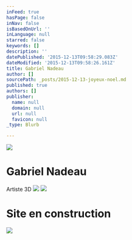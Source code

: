 ```yaml
---
inFeed: true
hasPage: false
inNav: false
isBasedOnUrl: ''
inLanguage: null
starred: false
keywords: []
description: ''
datePublished: '2015-12-13T09:58:29.083Z'
dateModified: '2015-12-13T09:58:26.161Z'
title: Gabriel Nadeau
author: []
sourcePath: _posts/2015-12-13-joyeux-noel.md
published: true
authors: []
publisher:
  name: null
  domain: null
  url: null
  favicon: null
_type: Blurb

---
```

![](https://s3-us-west-2.amazonaws.com/the-grid-img/p/048eced57478367d689033480a51f541daa77d34.jpg)

# Gabriel Nadeau

Artiste 3D
![](https://the-grid-user-content.s3-us-west-2.amazonaws.com/b5ffecd5-72f4-407d-b0ff-1a83bb81de38.jpg)
![](https://the-grid-user-content.s3-us-west-2.amazonaws.com/fa16840a-d1c5-47e3-8bb8-819382124a91.jpg)

# Site en construction
![](https://the-grid-user-content.s3-us-west-2.amazonaws.com/3f86ec35-24c9-42fa-a68f-2fffaa5bad1a.png)